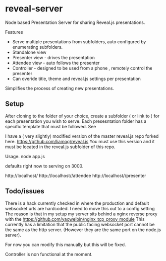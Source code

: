 reveal-server
=============

Node based Presentation Server for sharing Reveal.js presentations. 

Features
* Serve multiple presentations from subfolders, auto configured by enumerating subfolders.
* Standalone view
* Presenter view - drives the presentation
* Attendee view - auto follows the presenter
* Controller - designed to be used from a phone , remotely control the presenter
* Can overide title, theme and reveal.js settings per presentation

Simplifies the process of creating new presentations.

Setup
-----

After cloning to the folder of your choice, create a subfolder ( or link to ) for each presentation you wish to serve.
Each presesntation folder has a specific template that must be followed. See 

I have a ( very slightly) modified version of the master reveal.js repo forked here. https://github.com/liamog/reveal.js
You must use this version and it must be located in the reveal.js subfolder of this repo. 

Usage. 
  node app.js

defaults right now to serving on 3000. 

http://localhost/<presentationdir> 
http://localhost/<presentationdir>/attendee
http://localhost/<presentationdir>/presenter 



Todo/issues
-----------
There is a hack currently checked in where the production and default websocket urls are hardcoded. I need to move this out to a config setting
The reason is that in my setup my server sits behind a nginx reverse proxy with the https://github.com/yaoweibin/nginx_tcp_proxy_module
This currently has a limitation that the public facing websocket port cannot be the same as the http server.
(However they are the same port on the node.js server). 

For now you can modify this manually but this will be fixed. 

Controller is non functional at the moment. 




